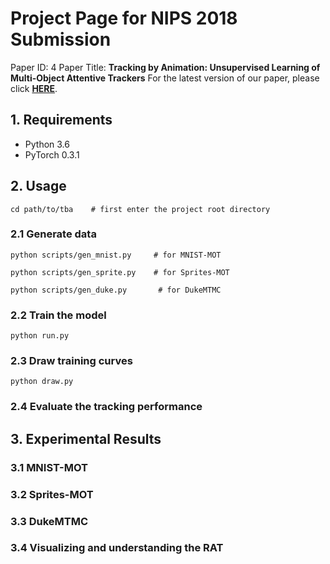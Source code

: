 # Project Page for NIPS 2018 Submission

Paper ID: 4
Paper Title: **Tracking by Animation: Unsupervised Learning of Multi-Object Attentive Trackers**
For the latest version of our paper, please click [**HERE**](https://github.com/anonymous-projects/tracking-by-animation).

  


## 1. Requirements
- Python 3.6
- PyTorch 0.3.1



## 2. Usage

```
cd path/to/tba    # first enter the project root directory
```


### 2.1 Generate data


```
python scripts/gen_mnist.py     # for MNIST-MOT

python scripts/gen_sprite.py    # for Sprites-MOT

python scripts/gen_duke.py       # for DukeMTMC
```


### 2.2 Train the model

```
python run.py
```


### 2.3 Draw training curves

```
python draw.py
```



### 2.4 Evaluate the tracking performance





## 3. Experimental Results


### 3.1 MNIST-MOT


### 3.2 Sprites-MOT


### 3.3 DukeMTMC


### 3.4 Visualizing and understanding the RAT

